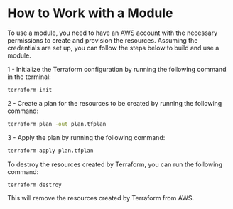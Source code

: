 # How to Work with a Module

To use a module, you need to have an AWS account with the necessary permissions to create and provision the resources.
Assuming the credentials are set up, you can follow the steps below to build and use a module.

1 - Initialize the Terraform configuration by running the following command in the terminal:

```bash
terraform init
```

2 - Create a plan for the resources to be created by running the following command:

```bash
terraform plan -out plan.tfplan
```

3 - Apply the plan by running the following command:

```bash
terraform apply plan.tfplan
```

To destroy the resources created by Terraform, you can run the following command:

```bash
terraform destroy
```

This will remove the resources created by Terraform from AWS.

